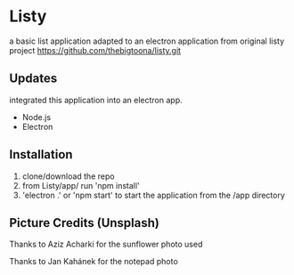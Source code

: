 # Listy

a basic list application adapted to an electron application from original listy project https://github.com/thebigtoona/listy.git

## Updates

integrated this application into an electron app.

- Node.js 
- Electron

## Installation

1. clone/download the repo
2. from Listy/app/ run 'npm install'
3. 'electron .' or 'npm start' to start the application from the /app directory

## Picture Credits (Unsplash)

Thanks to Aziz Acharki for the sunflower photo used

Thanks to Jan Kahánek for the notepad photo